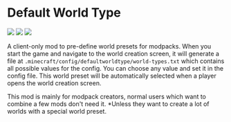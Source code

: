 # Default World Type
[![](https://badges.moddingx.org/modrinth/downloads/defaultworldtype?style=flat)](https://modrinth.com/mod/defaultworldtype)
[![](https://badges.moddingx.org/curseforge/downloads/373014?style=flat)](https://www.curseforge.com/minecraft/mc-mods/defaultworldtype) 
[![](https://img.shields.io/github/issues-raw/ChaoticTrials/DefaultWorldType?style=flat-square)](https://github.com/ChaoticTrials/DefaultWorldType)

A client-only mod to pre-define world presets for modpacks.
When you start the game and navigate to the world creation screen, it will generate a file at 
`.minecraft/config/defaultworldtype/world-types.txt` which contains all possible values for the config. You can choose
any value and set it in the config file. This world preset will be automatically selected when a player opens the world
creation screen.

This mod is mainly for modpack creators, normal users which want to combine a few mods don't need it. *Unless they want
to create a lot of worlds with a special world preset.
